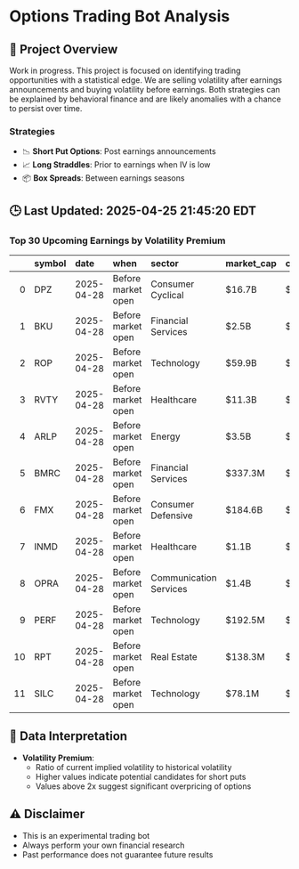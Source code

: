 # Options Trading Bot Analysis

## 🚀 Project Overview
Work in progress. This project is focused on identifying trading opportunities with a statistical edge.
We are selling volatility after earnings announcements and buying volatility before earnings.
Both strategies can be explained by behavioral finance and are likely anomalies with a chance to persist over time.

### Strategies
- 📉 **Short Put Options**: Post earnings announcements
- 📈 **Long Straddles**: Prior to earnings when IV is low
- 📦 **Box Spreads**: Between earnings seasons

## 🕒 Last Updated: 2025-04-25 21:45:20 EDT

### Top 30 Upcoming Earnings by Volatility Premium

|    | symbol   | date       | when               | sector                 | market_cap   | close   | hv_current   | iv_current   | vol_premium   |
|---:|:---------|:-----------|:-------------------|:-----------------------|:-------------|:--------|:-------------|:-------------|:--------------|
|  0 | DPZ      | 2025-04-28 | Before market open | Consumer Cyclical      | $16.7B       | $487.97 | 38.60%       | 40.78%       | 1.06x         |
|  1 | BKU      | 2025-04-28 | Before market open | Financial Services     | $2.5B        | $33.67  | 57.88%       | 60.73%       | 1.05x         |
|  2 | ROP      | 2025-04-28 | Before market open | Technology             | $59.9B       | $559.66 | 34.72%       | 27.97%       | 0.81x         |
|  3 | RVTY     | 2025-04-28 | Before market open | Healthcare             | $11.3B       | $95.13  | 53.48%       | 39.81%       | 0.74x         |
|  4 | ARLP     | 2025-04-28 | Before market open | Energy                 | $3.5B        | $27.45  | nan%         | nan%         | nanx          |
|  5 | BMRC     | 2025-04-28 | Before market open | Financial Services     | $337.3M      | $21.03  | nan%         | nan%         | nanx          |
|  6 | FMX      | 2025-04-28 | Before market open | Consumer Defensive     | $184.6B      | $105.91 | nan%         | nan%         | nanx          |
|  7 | INMD     | 2025-04-28 | Before market open | Healthcare             | $1.1B        | $16.13  | nan%         | nan%         | nanx          |
|  8 | OPRA     | 2025-04-28 | Before market open | Communication Services | $1.4B        | $15.37  | nan%         | nan%         | nanx          |
|  9 | PERF     | 2025-04-28 | Before market open | Technology             | $192.5M      | $1.77   | nan%         | nan%         | nanx          |
| 10 | RPT      | 2025-04-28 | Before market open | Real Estate            | $138.3M      | $2.75   | nan%         | nan%         | nanx          |
| 11 | SILC     | 2025-04-28 | Before market open | Technology             | $78.1M       | $13.88  | nan%         | nan%         | nanx          |

## 📝 Data Interpretation

- **Volatility Premium**: 
  - Ratio of current implied volatility to historical volatility
  - Higher values indicate potential candidates for short puts
  - Values above 2x suggest significant overpricing of options

## ⚠️ Disclaimer
- This is an experimental trading bot
- Always perform your own financial research
- Past performance does not guarantee future results
